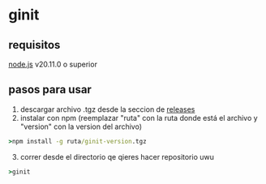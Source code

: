# ginit
## requisitos
[node.js](https://nodejs.org/en/download) v20.11.0 o superior
## pasos para usar
1. descargar archivo .tgz desde la seccion de [releases](https://github.com/10170825/ginit/releases)
2. instalar con npm (reemplazar "ruta" con la ruta donde está el archivo y "version" con la version del archivo)
```cmd
>npm install -g ruta/ginit-version.tgz
```
3. correr desde el directorio qe qieres hacer repositorio uwu
```cmd
>ginit
```
